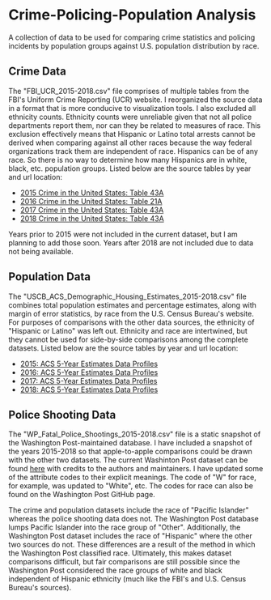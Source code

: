 # Crime-Policing-Population Analysis
A collection of data to be used for comparing crime statistics and policing incidents by population groups against U.S. population distribution by race.

## Crime Data
The "FBI_UCR_2015-2018.csv" file comprises of multiple tables from the FBI's Uniform Crime Reporting (UCR) website. I reorganized the source data in a format that is more conducive to visualization tools. I also excluded all ethnicity counts. Ethnicity counts were unreliable given that not all police departments report them, nor can they be related to measures of race. This exclusion effectively means that Hispanic or Latino total arrests cannot be derived when comparing against all other races because the way federal organizations track them are independent of race. Hispanics can be of any race. So there is no way to determine how many Hispanics are in white, black, etc. population groups. Listed below are the source tables by year and url location:

* [2015 Crime in the United States: Table 43A](https://ucr.fbi.gov/crime-in-the-u.s/2015/crime-in-the-u.s.-2015/tables/table-43)
* [2016 Crime in the United States: Table 21A](https://ucr.fbi.gov/crime-in-the-u.s/2016/crime-in-the-u.s.-2016/topic-pages/tables/table-21)
* [2017 Crime in the United States: Table 43A](https://ucr.fbi.gov/crime-in-the-u.s/2017/crime-in-the-u.s.-2017/topic-pages/tables/table-43)
* [2018 Crime in the United States: Table 43A](https://ucr.fbi.gov/crime-in-the-u.s/2018/crime-in-the-u.s.-2018/topic-pages/tables/table-43)

Years prior to 2015 were not included in the current dataset, but I am planning to add those soon. Years after 2018 are not included due to data not being available.

## Population Data
The "USCB_ACS_Demographic_Housing_Estimates_2015-2018.csv" file combines total population estimates and percentage estimates, along with margin of error statistics, by race from the U.S. Census Bureau's website. For purposes of comparisons with the other data sources, the ethnicity of "Hispanic or Latino" was left out. Ethnicity and race are intertwined, but they cannot be used for side-by-side comparisons among the complete datasets. Listed below are the source tables by year and url location:

* [2015: ACS 5-Year Estimates Data Profiles](https://data.census.gov/cedsci/table?d=ACS%205-Year%20Estimates%20Data%20Profiles&table=DP05&tid=ACSDP5Y2015.DP05&vintage=2016)
* [2016: ACS 5-Year Estimates Data Profiles](https://data.census.gov/cedsci/table?d=ACS%205-Year%20Estimates%20Data%20Profiles&table=DP05&tid=ACSDP5Y2016.DP05&vintage=2016)
* [2017: ACS 5-Year Estimates Data Profiles](https://data.census.gov/cedsci/table?d=ACS%205-Year%20Estimates%20Data%20Profiles&table=DP05&tid=ACSDP5Y2017.DP05&vintage=2016)
* [2018: ACS 5-Year Estimates Data Profiles](https://data.census.gov/cedsci/table?d=ACS%205-Year%20Estimates%20Data%20Profiles&table=DP05&tid=ACSDP5Y2018.DP05&vintage=2016)

## Police Shooting Data
The "WP_Fatal_Police_Shootings_2015-2018.csv" file is a static snapshot of the Washington Post-maintained database. I have included a snapshot of the years 2015-2018 so that apple-to-apple comparisons could be drawn with the other two datasets. The current Washinton Post dataset can be found [here](https://github.com/washingtonpost/data-police-shootings) with credits to the authors and maintainers. I have updated some of the attribute codes to their explicit meanings. The code of "W" for race, for example, was updated to "White", etc. The codes for race can also be found on the Washington Post GitHub page.

The crime and population datasets include the race of "Pacific Islander" whereas the police shooting data does not. The Washington Post database lumps Pacific Islander into the race group of "Other". Additionally, the Washington Post dataset includes the race of "Hispanic" where the other two sources do not. These differences are a result of the method in which the Washington Post classified race. Ultimately, this makes dataset comparisons difficult, but fair comparisons are still possible since the Washington Post considered the race groups of white and black independent of Hispanic ethnicity (much like the FBI's and U.S. Census Bureau's sources).
